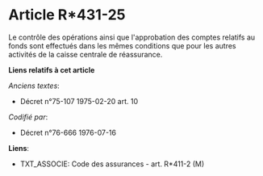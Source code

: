 # Article R*431-25

Le contrôle des opérations ainsi que l'approbation des comptes relatifs au fonds sont effectués dans les mêmes conditions que
pour les autres activités de la caisse centrale de réassurance.

**Liens relatifs à cet article**

_Anciens textes_:

  - Décret n°75-107 1975-02-20 art. 10

_Codifié par_:

  - Décret n°76-666 1976-07-16

**Liens**:

  - TXT_ASSOCIE: Code des assurances - art. R*411-2 (M)
